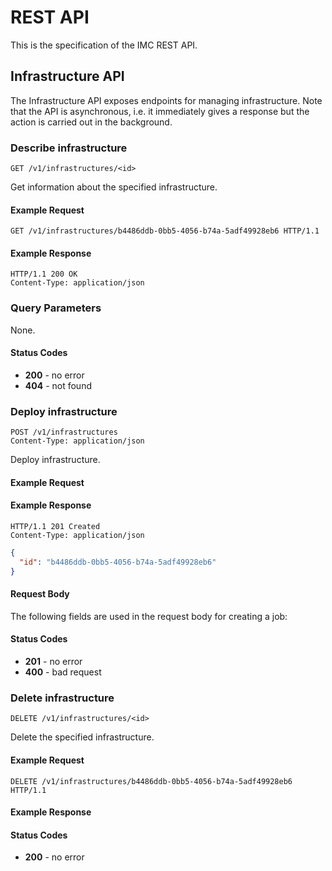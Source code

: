 # REST API

This is the specification of the IMC REST API. 

## Infrastructure API

The Infrastructure API exposes endpoints for managing infrastructure. Note that the API is asynchronous, i.e. it immediately gives a response but the action is carried out in the background.

### Describe infrastructure

```
GET /v1/infrastructures/<id>
```

Get information about the specified infrastructure.

#### Example Request

```http
GET /v1/infrastructures/b4486ddb-0bb5-4056-b74a-5adf49928eb6 HTTP/1.1
```

#### Example Response

```http
HTTP/1.1 200 OK
Content-Type: application/json
```

### Query Parameters

None.

#### Status Codes

- **200** - no error
- **404** - not found

### Deploy infrastructure

```
POST /v1/infrastructures
Content-Type: application/json
```
Deploy infrastructure.

#### Example Request

#### Example Response

```http
HTTP/1.1 201 Created
Content-Type: application/json
```

```json
{
  "id": "b4486ddb-0bb5-4056-b74a-5adf49928eb6"
}
```
#### Request Body

The following fields are used in the request body for creating a job:



#### Status Codes

- **201** - no error
- **400** - bad request

### Delete infrastructure

```
DELETE /v1/infrastructures/<id>
```

Delete the specified infrastructure.

#### Example Request

```http
DELETE /v1/infrastructures/b4486ddb-0bb5-4056-b74a-5adf49928eb6 HTTP/1.1
```

#### Example Response

#### Status Codes

- **200** - no error

